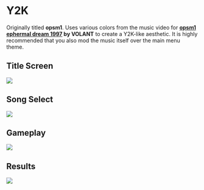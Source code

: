 # Y2K
Originally titled **opsm1**. Uses various colors from the music video for **[opsm1 ephermal dream 1997](https://www.youtube.com/watch?v=Fn8WxP0nRZc) by VOLANT** to create a Y2K-like aesthetic. It is highly recommended that you also mod the music itself over the main menu theme.

## Title Screen
![](https://i.imgur.com/ae0v9NE.jpg)

## Song Select
![](https://i.imgur.com/pDMVGhf.jpg)

## Gameplay
![](https://i.imgur.com/JvIVaHM.jpg)

## Results
![](https://i.imgur.com/Zl0ZGxT.jpg)

